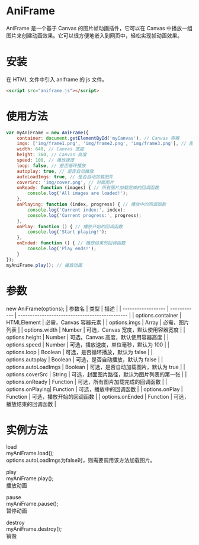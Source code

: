 # AniFrame
AniFrame 是一个基于 Canvas 的图片帧动画插件，它可以在 Canvas 中播放一组图片来创建动画效果。它可以很方便地嵌入到网页中，轻松实现帧动画效果。
# 安装
在 HTML 文件中引入 aniframe 的 js 文件。
```HTML
<script src="aniframe.js"></script>
```

# 使用方法
```javascript
var myAniFrame = new AniFrame({  
    container: document.getElementById('myCanvas'), // Canvas 容器  
    imgs: ['img/frame1.png', 'img/frame2.png', 'img/frame3.png'], // 图片列表  
    width: 640, // Canvas 宽度  
    height: 360, // Canvas 高度  
    speed: 100, // 播放速度  
    loop: false, // 是否循环播放  
    autoplay: true, // 是否自动播放  
    autoLoadImgs: true, // 是否自动加载图片  
    coverSrc: 'img/cover.png', // 封面图片  
    onReady: function (images) { // 所有图片加载完成的回调函数  
        console.log('All images are loaded!');  
    },  
    onPlaying: function (index, progress) { // 播放中的回调函数  
        console.log('Current index:', index);  
        console.log('Current progress:', progress);  
    },  
    onPlay: function () { // 播放开始的回调函数  
        console.log('Start playing!');  
    },  
    onEnded: function () { // 播放结束的回调函数  
        console.log('Play ends!');  
    }  
});  
myAniFrame.play(); // 播放动画
```

# 参数
new AniFrame(options);
| 参数名             | 类型         | 描述                                           |
| ------------------ | ------------ | ---------------------------------------------- |
| options.container  | HTMLElement | 必需，Canvas 容器元素                          |
| options.imgs       | Array        | 必需，图片列表                                |
| options.width      | Number       | 可选，Canvas 宽度，默认使用容器宽度            |
| options.height     | Number       | 可选，Canvas 高度，默认使用容器高度            |
| options.speed      | Number       | 可选，播放速度，单位毫秒，默认为 100           |
| options.loop       | Boolean      | 可选，是否循环播放，默认为 false               |
| options.autoplay   | Boolean      | 可选，是否自动播放，默认为 false               |
| options.autoLoadImgs | Boolean    | 可选，是否自动加载图片，默认为 true           |
| options.coverSrc   | String       | 可选，封面图片路径，默认为图片列表的第一张    |
| options.onReady | Function     | 可选，所有图片加载完成的回调函数              |
| options.onPlaying| Function     | 可选，播放中的回调函数                        |
| options.onPlay     | Function     | 可选，播放开始的回调函数                      |
| options.onEnded  | Function     | 可选，播放结束的回调函数                      |

# 实例方法
load  
myAniFrame.load();  
options.autoLoadImgs为false时，则需要调用该方法加载图片。

play  
myAniFrame.play();  
播放动画

pause  
myAniFrame.pause();  
暂停动画

destroy  
myAniFrame.destroy();  
销毁
